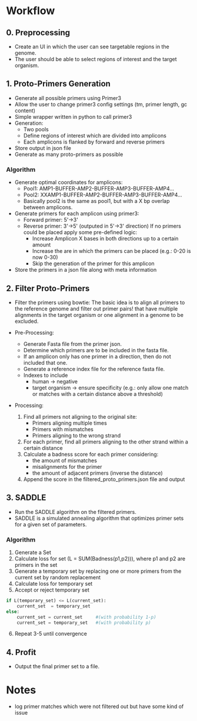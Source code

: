 # Workflow

## 0. Preprocessing
- Create an UI in which the user can see targetable regions in the genome.
- The user should be able to select regions of interest and the target organism.

## 1. Proto-Primers Generation

- Generate all possible primers using Primer3
- Allow the user to change primer3 config settings (tm, primer length, gc content)
- Simple wrapper written in python to call primer3
- Generation:
    - Two pools
    - Define regions of interest which are divided into amplicons
    - Each amplicons is flanked by forward and reverse primers
- Store output in json file
- Generate as many proto-primers as possible

### Algorithm
- Generate optimal coordinates for amplicons:
    - Pool1: AMP1-BUFFER-AMP2-BUFFER-AMP3-BUFFER-AMP4...
    - Pool2: XXAMP1-BUFFER-AMP2-BUFFER-AMP3-BUFFER-AMP4...
    - Basically pool2 is the same as pool1, but with a X bp overlap between amplicons.
- Generate primers for each amplicon using primer3:
    - Forward primer: 5'->3'
    - Reverse primer: 3'->5' (outputed in 5'->3' direction)
    If no primers could be placed apply some pre-defined logic:
        - Increase Amplicon X bases in both directions up to a certain amount
        - Increase the are in which the primers can be placed (e.g.: 0-20 is now 0-30)
        - Skip the generation of the primer for this amplicon
- Store the primers in a json file along with meta information

## 2. Filter Proto-Primers
- Filter the primers using bowtie:
    The basic idea is to align all primers to the reference genome and filter out primer pairs! that have multiple alignments in the target organism or one alignment in a genome to be excluded.

- Pre-Processing:
    - Generate Fasta file from the primer json.
    - Determine which primers are to be included in the fasta file.
    - If an amplicon only has one primer in a direction, then do not included that one.
    - Generate a reference index file for the reference fasta file.
    - Indexes to include
        - human -> negative
        - target organism -> ensure specificity (e.g.: only allow one match or matches with a certain distance above a threshold)

- Processing:
    1. Find all primers not aligning to the original site:
        - Primers aligning multiple times
        - Primers with mismatches
        - Primers aligning to the wrong strand
    2. For each primer, find all primers aligning to the other strand within a certain distance
    3. Calculate a badness score for each primer considering:
        - the amount of mismatches
        - misalignments for the primer
        - the amount of adjacent primers (inverse the distance)
    4. Append the score in the filtered_proto_primers.json file and output

## 3. SADDLE
- Run the SADDLE algorithm on the filtered primers.
- SADDLE is a simulated annealing algorithm that optimizes primer sets for a given set of parameters.
### Algorithm
1. Generate a Set
2. Calculate loss for set (L = SUM(Badness(p1,p2))), where p1 and p2 are primers in the set
3. Generate a temporary set by replacing one or more primers from the current set by random replacement
4. Calculate loss for temporary set
5. Accept or reject temporary set
```python
if L(temporary_set) <= L(current_set):
    current_set  = temporary_set
else:
    current_set = current_set     #(with probability 1-p)
    current_set = temporary_set   #(with probability p)
```
6. Repeat 3-5 until convergence

## 4. Profit
- Output the final primer set to a file.


# Notes
- log primer matches which were not filtered out but have some kind of issue